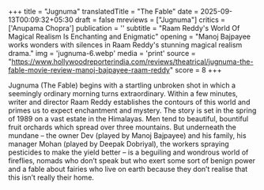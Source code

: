 +++
title = "Jugnuma"
translatedTitle = "The Fable"
date = 2025-09-13T00:09:32+05:30
draft = false
mreviews = ["Jugnuma"]
critics = ['Anupama Chopra']
publication = ''
subtitle = "Raam Reddy's World Of Magical Realism Is Enchanting and Enigmatic"
opening = "Manoj Bajpayee works wonders with silences in Raam Reddy's stunning magical realism drama."
img = 'jugnuma-6.webp'
media = 'print'
source = "https://www.hollywoodreporterindia.com/reviews/theatrical/jugnuma-the-fable-movie-review-manoj-bajpayee-raam-reddy"
score = 8
+++

Jugnuma (The Fable) begins with a startling unbroken shot in which a seemingly ordinary morning turns extraordinary. Within a few minutes, writer and director Raam Reddy establishes the contours of this world and primes us to expect enchantment and mystery. The story is set in the spring of 1989 on a vast estate in the Himalayas. Men tend to beautiful, bountiful fruit orchards which spread over three mountains. But underneath the mundane – the owner Dev (played by Manoj Bajpayee) and his family, his manager Mohan (played by Deepak Dobriyal), the workers spraying pesticides to make the yield better – is a beguiling and wondrous world of fireflies, nomads who don’t speak but who exert some sort of benign power and a fable about fairies who live on earth because they don’t realise that this isn’t really their home.
